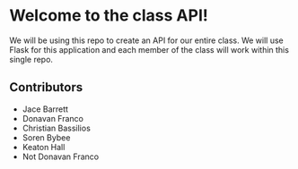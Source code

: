 # Welcome to the class API!

We will be using this repo to create an API for our entire class. We will use Flask for this application and each member of the class will work within this single repo.

## Contributors

* Jace Barrett
* Donavan Franco
* Christian Bassilios
* Soren Bybee
* Keaton Hall
* Not Donavan Franco